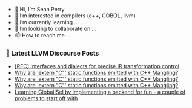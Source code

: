- 👋 Hi, I’m Sean Perry
- 👀 I’m interested in compilers (c++, COBOL, llvm)
- 🌱 I’m currently learning ...
- 💞️ I’m looking to collaborate on ...
- 📫 How to reach me ...

<!---
s66perry/s66perry is a ✨ special ✨ repository because its `README.md` (this file) appears on your GitHub profile.
You can click the Preview link to take a look at your changes.
--->
### 📕 Latest LLVM Discourse Posts

<!-- DISCOURSE-LLVM:START -->
- [[RFC] Interfaces and dialects for precise IR transformation control](https://discourse.llvm.org/t/rfc-interfaces-and-dialects-for-precise-ir-transformation-control/60927?page=2#post_23)
- [Why are &#39;extern &quot;C&quot;&#39; static functions emitted with C++ Mangling?](https://discourse.llvm.org/t/why-are-extern-c-static-functions-emitted-with-c-mangling/61268#post_3)
- [Why are &#39;extern &quot;C&quot;&#39; static functions emitted with C++ Mangling?](https://discourse.llvm.org/t/why-are-extern-c-static-functions-emitted-with-c-mangling/61268#post_2)
- [Why are &#39;extern &quot;C&quot;&#39; static functions emitted with C++ Mangling?](https://discourse.llvm.org/t/why-are-extern-c-static-functions-emitted-with-c-mangling/61268#post_1)
- [Learning GlobalISel by implementing a backend for fun - a couple of problems to start off with](https://discourse.llvm.org/t/learning-globalisel-by-implementing-a-backend-for-fun-a-couple-of-problems-to-start-off-with/61259#post_3)
<!-- DISCOURSE-LLVM:END -->
